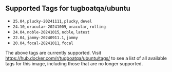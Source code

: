 ## Supported Tags for tugboatqa/ubuntu

* `25.04`, `plucky-20241111`, `plucky`, `devel`
* `24.10`, `oracular-20241009`, `oracular`, `rolling`
* `24.04`, `noble-20241015`, `noble`, `latest`
* `22.04`, `jammy-20240911.1`, `jammy`
* `20.04`, `focal-20241011`, `focal`

The above tags are currently supported. Visit https://hub.docker.com/r/tugboatqa/ubuntu/tags/ to see a list of all available tags for this image, including those that are no longer supported.
